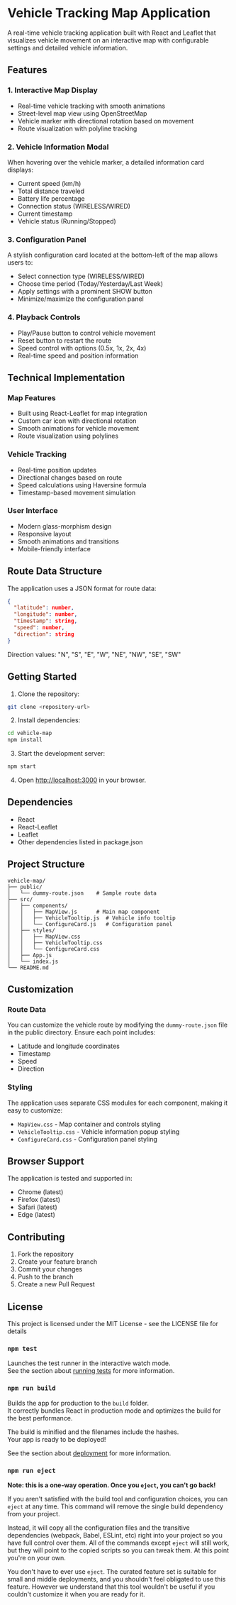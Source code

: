 # Vehicle Tracking Map Application

A real-time vehicle tracking application built with React and Leaflet that visualizes vehicle movement on an interactive map with configurable settings and detailed vehicle information.

## Features

### 1. Interactive Map Display
- Real-time vehicle tracking with smooth animations
- Street-level map view using OpenStreetMap
- Vehicle marker with directional rotation based on movement
- Route visualization with polyline tracking

### 2. Vehicle Information Modal
When hovering over the vehicle marker, a detailed information card displays:
- Current speed (km/h)
- Total distance traveled
- Battery life percentage
- Connection status (WIRELESS/WIRED)
- Current timestamp
- Vehicle status (Running/Stopped)

### 3. Configuration Panel
A stylish configuration card located at the bottom-left of the map allows users to:
- Select connection type (WIRELESS/WIRED)
- Choose time period (Today/Yesterday/Last Week)
- Apply settings with a prominent SHOW button
- Minimize/maximize the configuration panel

### 4. Playback Controls
- Play/Pause button to control vehicle movement
- Reset button to restart the route
- Speed control with options (0.5x, 1x, 2x, 4x)
- Real-time speed and position information

## Technical Implementation

### Map Features
- Built using React-Leaflet for map integration
- Custom car icon with directional rotation
- Smooth animations for vehicle movement
- Route visualization using polylines

### Vehicle Tracking
- Real-time position updates
- Directional changes based on route
- Speed calculations using Haversine formula
- Timestamp-based movement simulation

### User Interface
- Modern glass-morphism design
- Responsive layout
- Smooth animations and transitions
- Mobile-friendly interface

## Route Data Structure

The application uses a JSON format for route data:
```json
{
  "latitude": number,
  "longitude": number,
  "timestamp": string,
  "speed": number,
  "direction": string
}
```

Direction values: "N", "S", "E", "W", "NE", "NW", "SE", "SW"

## Getting Started

1. Clone the repository:
```bash
git clone <repository-url>
```

2. Install dependencies:
```bash
cd vehicle-map
npm install
```

3. Start the development server:
```bash
npm start
```

4. Open [http://localhost:3000](http://localhost:3000) in your browser.

## Dependencies

- React
- React-Leaflet
- Leaflet
- Other dependencies listed in package.json

## Project Structure

```
vehicle-map/
├── public/
│   └── dummy-route.json    # Sample route data
├── src/
│   ├── components/
│   │   ├── MapView.js      # Main map component
│   │   ├── VehicleTooltip.js  # Vehicle info tooltip
│   │   └── ConfigureCard.js   # Configuration panel
│   ├── styles/
│   │   ├── MapView.css
│   │   ├── VehicleTooltip.css
│   │   └── ConfigureCard.css
│   ├── App.js
│   └── index.js
└── README.md
```

## Customization

### Route Data
You can customize the vehicle route by modifying the `dummy-route.json` file in the public directory. Ensure each point includes:
- Latitude and longitude coordinates
- Timestamp
- Speed
- Direction

### Styling
The application uses separate CSS modules for each component, making it easy to customize:
- `MapView.css` - Map container and controls styling
- `VehicleTooltip.css` - Vehicle information popup styling
- `ConfigureCard.css` - Configuration panel styling

## Browser Support

The application is tested and supported in:
- Chrome (latest)
- Firefox (latest)
- Safari (latest)
- Edge (latest)

## Contributing

1. Fork the repository
2. Create your feature branch
3. Commit your changes
4. Push to the branch
5. Create a new Pull Request

## License

This project is licensed under the MIT License - see the LICENSE file for details

### `npm test`

Launches the test runner in the interactive watch mode.\
See the section about [running tests](https://facebook.github.io/create-react-app/docs/running-tests) for more information.

### `npm run build`

Builds the app for production to the `build` folder.\
It correctly bundles React in production mode and optimizes the build for the best performance.

The build is minified and the filenames include the hashes.\
Your app is ready to be deployed!

See the section about [deployment](https://facebook.github.io/create-react-app/docs/deployment) for more information.

### `npm run eject`

**Note: this is a one-way operation. Once you `eject`, you can't go back!**

If you aren't satisfied with the build tool and configuration choices, you can `eject` at any time. This command will remove the single build dependency from your project.

Instead, it will copy all the configuration files and the transitive dependencies (webpack, Babel, ESLint, etc) right into your project so you have full control over them. All of the commands except `eject` will still work, but they will point to the copied scripts so you can tweak them. At this point you're on your own.

You don't have to ever use `eject`. The curated feature set is suitable for small and middle deployments, and you shouldn't feel obligated to use this feature. However we understand that this tool wouldn't be useful if you couldn't customize it when you are ready for it.

